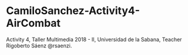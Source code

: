 # CamiloSanchez-Activity4-AirCombat
Activity 4, Taller Multimedia 2018 - II, Universidad de la Sabana, Teacher Rigoberto Sáenz @rsaenzi.
